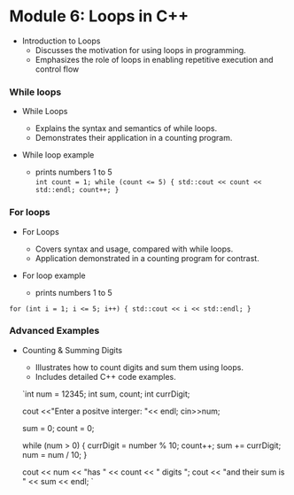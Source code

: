 # Module 6: Loops in C++
* Introduction to Loops
    - Discusses the motivation for using loops in programming.
    - Emphasizes the role of loops in enabling repetitive execution and control flow

### While loops 
* While Loops
    - Explains the syntax and semantics of while loops.
    - Demonstrates their application in a counting program.

* While loop example 
    - prints numbers 1 to 5 <br>
    `int count = 1;
    while (count <= 5) {
    std::cout << count << std::endl;
    count++;
}
`

### For loops 
* For Loops
    - Covers syntax and usage, compared with while loops.
    - Application demonstrated in a counting program for contrast.

* For loop example
    - prints numbers 1 to 5 <br>

`for (int i = 1; i <= 5; i++) {
    std::cout << i << std::endl;
}
`

### Advanced Examples

* Counting & Summing Digits
    - Illustrates how to count digits and sum them using loops.
    - Includes detailed C++ code examples.

    `int num = 12345;
     int sum, count;
     int currDigit;

    cout <<"Enter a positve interger: "<< endl;
    cin>>num;

    sum = 0;
    count = 0;

    while (num > 0) {
     currDigit = number % 10;
     count++;
     sum += currDigit;
     num = num / 10;
    }

    cout << num << "has " << count << " digits ";
    cout << "and their sum is " << sum  << endl;
`
